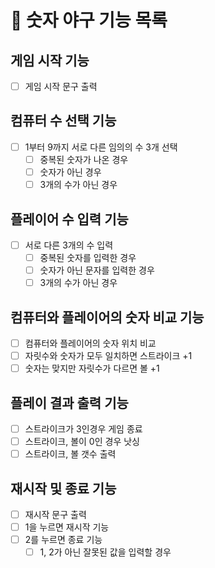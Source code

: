 # 🚀 숫자 야구 기능 목록

## 게임 시작 기능
- [ ] 게임 시작 문구 출력

## 컴퓨터 수 선택 기능
- [ ] 1부터 9까지 서로 다른 임의의 수 3개 선택
    - [ ] 중복된 숫자가 나온 경우
    - [ ] 숫자가 아닌 경우
    - [ ] 3개의 수가 아닌 경우

## 플레이어 수 입력 기능
- [ ] 서로 다른 3개의 수 입력
    - [ ] 중복된 숫자를 입력한 경우
    - [ ] 숫자가 아닌 문자를 입력한 경우
    - [ ] 3개의 수가 아닌 경우

## 컴퓨터와 플레이어의 숫자 비교 기능
- [ ] 컴퓨터와 플레이어의 숫자 위치 비교
- [ ] 자릿수와 숫자가 모두 일치하면 스트라이크 +1
- [ ] 숫자는 맞지만 자릿수가 다르면 볼 +1

## 플레이 결과 출력 기능
- [ ] 스트라이크가 3인경우 게임 종료
- [ ] 스트라이크, 볼이 0인 경우 낫싱
- [ ] 스트라이크, 볼 갯수 출력

## 재시작 및 종료 기능
- [ ] 재시작 문구 출력
- [ ] 1을 누르면 재시작 기능
- [ ] 2를 누르면 종료 기능
    - [ ] 1, 2가 아닌 잘못된 값을 입력할 경우